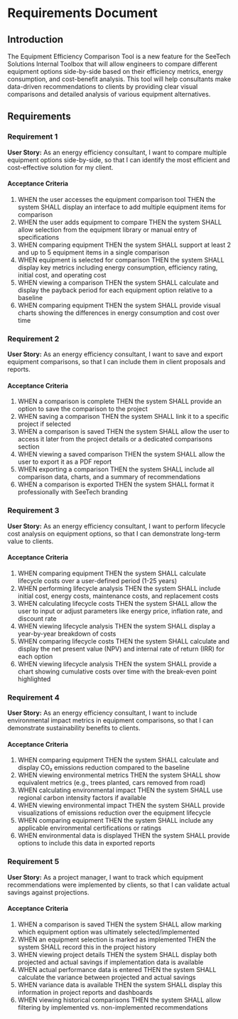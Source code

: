# Requirements Document

## Introduction

The Equipment Efficiency Comparison Tool is a new feature for the SeeTech Solutions Internal Toolbox that will allow engineers to compare different equipment options side-by-side based on their efficiency metrics, energy consumption, and cost-benefit analysis. This tool will help consultants make data-driven recommendations to clients by providing clear visual comparisons and detailed analysis of various equipment alternatives.

## Requirements

### Requirement 1

**User Story:** As an energy efficiency consultant, I want to compare multiple equipment options side-by-side, so that I can identify the most efficient and cost-effective solution for my client.

#### Acceptance Criteria

1. WHEN the user accesses the equipment comparison tool THEN the system SHALL display an interface to add multiple equipment items for comparison
2. WHEN the user adds equipment to compare THEN the system SHALL allow selection from the equipment library or manual entry of specifications
3. WHEN comparing equipment THEN the system SHALL support at least 2 and up to 5 equipment items in a single comparison
4. WHEN equipment is selected for comparison THEN the system SHALL display key metrics including energy consumption, efficiency rating, initial cost, and operating cost
5. WHEN viewing a comparison THEN the system SHALL calculate and display the payback period for each equipment option relative to a baseline
6. WHEN comparing equipment THEN the system SHALL provide visual charts showing the differences in energy consumption and cost over time

### Requirement 2

**User Story:** As an energy efficiency consultant, I want to save and export equipment comparisons, so that I can include them in client proposals and reports.

#### Acceptance Criteria

1. WHEN a comparison is complete THEN the system SHALL provide an option to save the comparison to the project
2. WHEN saving a comparison THEN the system SHALL link it to a specific project if selected
3. WHEN a comparison is saved THEN the system SHALL allow the user to access it later from the project details or a dedicated comparisons section
4. WHEN viewing a saved comparison THEN the system SHALL allow the user to export it as a PDF report
5. WHEN exporting a comparison THEN the system SHALL include all comparison data, charts, and a summary of recommendations
6. WHEN a comparison is exported THEN the system SHALL format it professionally with SeeTech branding

### Requirement 3

**User Story:** As an energy efficiency consultant, I want to perform lifecycle cost analysis on equipment options, so that I can demonstrate long-term value to clients.

#### Acceptance Criteria

1. WHEN comparing equipment THEN the system SHALL calculate lifecycle costs over a user-defined period (1-25 years)
2. WHEN performing lifecycle analysis THEN the system SHALL include initial cost, energy costs, maintenance costs, and replacement costs
3. WHEN calculating lifecycle costs THEN the system SHALL allow the user to input or adjust parameters like energy price, inflation rate, and discount rate
4. WHEN viewing lifecycle analysis THEN the system SHALL display a year-by-year breakdown of costs
5. WHEN comparing lifecycle costs THEN the system SHALL calculate and display the net present value (NPV) and internal rate of return (IRR) for each option
6. WHEN viewing lifecycle analysis THEN the system SHALL provide a chart showing cumulative costs over time with the break-even point highlighted

### Requirement 4

**User Story:** As an energy efficiency consultant, I want to include environmental impact metrics in equipment comparisons, so that I can demonstrate sustainability benefits to clients.

#### Acceptance Criteria

1. WHEN comparing equipment THEN the system SHALL calculate and display CO₂ emissions reduction compared to the baseline
2. WHEN viewing environmental metrics THEN the system SHALL show equivalent metrics (e.g., trees planted, cars removed from road)
3. WHEN calculating environmental impact THEN the system SHALL use regional carbon intensity factors if available
4. WHEN viewing environmental impact THEN the system SHALL provide visualizations of emissions reduction over the equipment lifecycle
5. WHEN comparing equipment THEN the system SHALL include any applicable environmental certifications or ratings
6. WHEN environmental data is displayed THEN the system SHALL provide options to include this data in exported reports

### Requirement 5

**User Story:** As a project manager, I want to track which equipment recommendations were implemented by clients, so that I can validate actual savings against projections.

#### Acceptance Criteria

1. WHEN a comparison is saved THEN the system SHALL allow marking which equipment option was ultimately selected/implemented
2. WHEN an equipment selection is marked as implemented THEN the system SHALL record this in the project history
3. WHEN viewing project details THEN the system SHALL display both projected and actual savings if implementation data is available
4. WHEN actual performance data is entered THEN the system SHALL calculate the variance between projected and actual savings
5. WHEN variance data is available THEN the system SHALL display this information in project reports and dashboards
6. WHEN viewing historical comparisons THEN the system SHALL allow filtering by implemented vs. non-implemented recommendations
